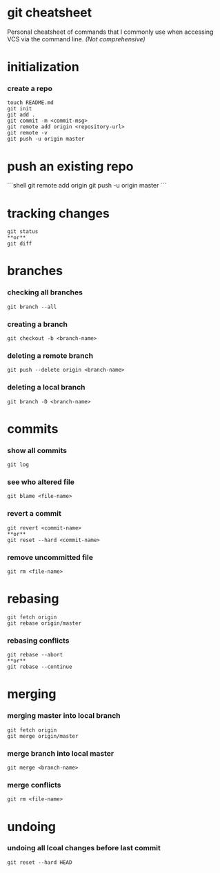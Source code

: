 # git cheatsheet
Personal cheatsheet of commands that I commonly use when accessing VCS via the command line.
*(Not comprehensive)*

# initialization

### create a repo
```shell
touch README.md
git init
git add .
git commit -m <commit-msg>
git remote add origin <repository-url>
git remote -v
git push -u origin master
```
# push an existing repo
 
´´´shell
git remote add origin <repository-url>
git push -u origin master
´´´

# tracking changes
```shell
git status 
**or**
git diff
```
# branches

### checking all branches
```shell
git branch --all
```
### creating a branch
```shell
git checkout -b <branch-name>
```
### deleting a remote branch
```shell
git push --delete origin <branch-name>
```
### deleting a local branch
```shell
git branch -D <branch-name>
```

# commits

### show all commits
```shell
git log
```
### see who altered file
```shell
git blame <file-name>
```
### revert a commit
```shell
git revert <commit-name>
**or**
git reset --hard <commit-name>
```
### remove uncommitted file
```shell
git rm <file-name>

```
# rebasing
```shell
git fetch origin
git rebase origin/master
```
### rebasing conflicts
```shell
git rebase --abort
**or**
git rebase --continue
```

# merging

### merging master into local branch
```shell
git fetch origin
git merge origin/master
```
### merge branch into local master
```shell
git merge <branch-name>
```
### merge conflicts
```shell
git rm <file-name>
```

# undoing

### undoing all lcoal changes before last commit
```shell
git reset --hard HEAD
```
